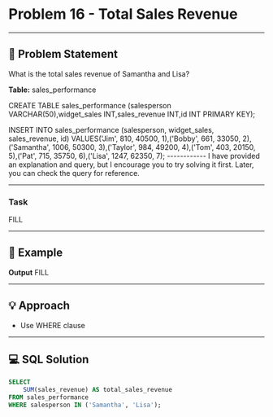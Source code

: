 # Problem 16 - Total Sales Revenue

---

## 📄 Problem Statement
What is the total sales revenue of Samantha and Lisa? 

**Table:** sales_performance

CREATE TABLE sales_performance (salesperson VARCHAR(50),widget_sales INT,sales_revenue INT,id INT PRIMARY KEY); 

INSERT INTO sales_performance (salesperson, widget_sales, sales_revenue, id) VALUES('Jim', 810, 40500, 1),('Bobby', 661, 33050, 2),('Samantha', 1006, 50300, 3),('Taylor', 984, 49200, 4),('Tom', 403, 20150, 5),('Pat', 715, 35750, 6),('Lisa', 1247, 62350, 7); ------------ I have provided an explanation and query, but I encourage you to try solving it first. Later, you can check the query for reference. 


---

### Task
FILL

---

## 🧪 Example

**Output**
FILL

---

## 💡 Approach

- Use WHERE clause

---

## 💻 SQL Solution

```sql
SELECT 
    SUM(sales_revenue) AS total_sales_revenue
FROM sales_performance
WHERE salesperson IN ('Samantha', 'Lisa');
